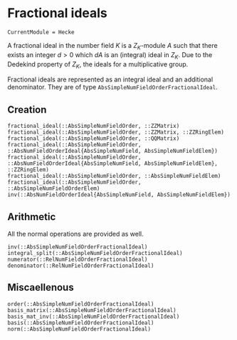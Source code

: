 # Fractional ideals
```@meta
CurrentModule = Hecke
```


A fractional ideal in the number field $K$ is a $Z_K$-module $A$
such that there exists an integer $d>0$ which $dA$ is an (integral) ideal
in $Z_K$. Due to the Dedekind property of $Z_K$, the ideals for a
multiplicative group.

Fractional ideals are represented as an integral ideal and an additional
denominator. They are of type `AbsSimpleNumFieldOrderFractionalIdeal`.

## Creation

```@docs
fractional_ideal(::AbsSimpleNumFieldOrder, ::ZZMatrix)
fractional_ideal(::AbsSimpleNumFieldOrder, ::ZZMatrix, ::ZZRingElem)
fractional_ideal(::AbsSimpleNumFieldOrder, ::QQMatrix)
fractional_ideal(::AbsSimpleNumFieldOrder, ::AbsNumFieldOrderIdeal{AbsSimpleNumField, AbsSimpleNumFieldElem})
fractional_ideal(::AbsSimpleNumFieldOrder, ::AbsNumFieldOrderIdeal{AbsSimpleNumField, AbsSimpleNumFieldElem}, ::ZZRingElem)
fractional_ideal(::AbsSimpleNumFieldOrder, ::AbsSimpleNumFieldElem)
fractional_ideal(::AbsSimpleNumFieldOrder, ::AbsSimpleNumFieldOrderElem)
inv(::AbsNumFieldOrderIdeal{AbsSimpleNumField, AbsSimpleNumFieldElem})
```

## Arithmetic

All the normal operations are provided as well.

```@docs
inv(::AbsSimpleNumFieldOrderFractionalIdeal)
integral_split(::AbsSimpleNumFieldOrderFractionalIdeal)
numerator(::RelNumFieldOrderFractionalIdeal)
denominator(::RelNumFieldOrderFractionalIdeal)
```

## Miscaellenous

```@docs
order(::AbsSimpleNumFieldOrderFractionalIdeal)
basis_matrix(::AbsSimpleNumFieldOrderFractionalIdeal)
basis_mat_inv(::AbsSimpleNumFieldOrderFractionalIdeal)
basis(::AbsSimpleNumFieldOrderFractionalIdeal)
norm(::AbsSimpleNumFieldOrderFractionalIdeal)
```

